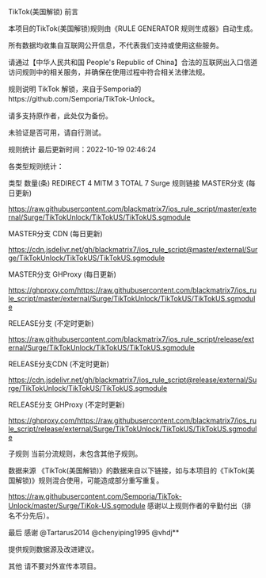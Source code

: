 TikTok(美国解锁)
前言
       

本项目的TikTok(美国解锁)规则由《RULE GENERATOR 规则生成器》自动生成。

所有数据均收集自互联网公开信息，不代表我们支持或使用这些服务。

请通过【中华人民共和国 People's Republic of China】合法的互联网出入口信道访问规则中的相关服务，并确保在使用过程中符合相关法律法规。

规则说明
TikTok 解锁，来自于Semporia的https://github.com/Semporia/TikTok-Unlock。

请多支持原作者，此处仅为备份。

未验证是否可用，请自行测试。

规则统计
最后更新时间：2022-10-19 02:46:24

各类型规则统计：

类型	数量(条)
REDIRECT	4
MITM	3
TOTAL	7
Surge
规则链接
MASTER分支 (每日更新)

https://raw.githubusercontent.com/blackmatrix7/ios_rule_script/master/external/Surge/TikTokUnlock/TikTokUS/TikTokUS.sgmodule

MASTER分支 CDN (每日更新)

https://cdn.jsdelivr.net/gh/blackmatrix7/ios_rule_script@master/external/Surge/TikTokUnlock/TikTokUS/TikTokUS.sgmodule

MASTER分支 GHProxy (每日更新)

https://ghproxy.com/https://raw.githubusercontent.com/blackmatrix7/ios_rule_script/master/external/Surge/TikTokUnlock/TikTokUS/TikTokUS.sgmodule

RELEASE分支 (不定时更新)

https://raw.githubusercontent.com/blackmatrix7/ios_rule_script/release/external/Surge/TikTokUnlock/TikTokUS/TikTokUS.sgmodule

RELEASE分支CDN (不定时更新)

https://cdn.jsdelivr.net/gh/blackmatrix7/ios_rule_script@release/external/Surge/TikTokUnlock/TikTokUS/TikTokUS.sgmodule

RELEASE分支 GHProxy (不定时更新)

https://ghproxy.com/https://raw.githubusercontent.com/blackmatrix7/ios_rule_script/release/external/Surge/TikTokUnlock/TikTokUS/TikTokUS.sgmodule

子规则
当前分流规则，未包含其他子规则。

数据来源
《TikTok(美国解锁)》的数据来自以下链接，如与本项目的《TikTok(美国解锁)》规则混合使用，可能造成部分重写重复。

https://raw.githubusercontent.com/Semporia/TikTok-Unlock/master/Surge/TiKok-US.sgmodule
感谢以上规则作者的辛勤付出（排名不分先后）。

最后
感谢
@Tartarus2014 @chenyiping1995 @vhdj**

提供规则数据源及改进建议。

其他
请不要对外宣传本项目。
